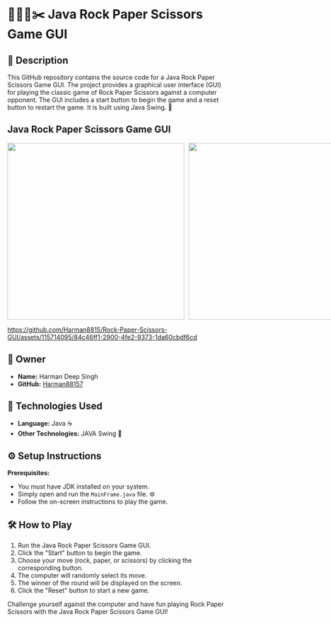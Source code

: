 # ✊🏼📄✂️  Java Rock Paper Scissors Game GUI

## 📝 Description

This GitHub repository contains the source code for a Java Rock Paper Scissors Game GUI. The project provides a graphical user interface (GUI) for playing the classic game of Rock Paper Scissors against a computer opponent. The GUI includes a start button to begin the game and a reset button to restart the game. It is built using Java Swing. 🚀

## Java Rock Paper Scissors Game GUI


<div style="display: flex;">
    <img src="https://github.com/Harman8815/Rock-Paper-Scissors-GUI/assets/115714095/67013798-1eec-4af1-9d4b-165f7fd7dee0" width="400" height="400" style="margin-right: 10px;" />
    <img src="https://github.com/Harman8815/Rock-Paper-Scissors-GUI/assets/115714095/7e319985-7acf-4619-a637-704175358efa" width="400" height="400" />
</div>

https://github.com/Harman8815/Rock-Paper-Scissors-GUI/assets/115714095/84c46ff1-2900-4fe2-9373-1da60cbdf6cd


## 🤵 Owner

- **Name:** Harman Deep Singh
- **GitHub:** [Harman88157](https://github.com/Harman88157)

## 🚀 Technologies Used

- **Language:** Java ☕
- **Other Technologies:** JAVA Swing 🎨

## ⚙️ Setup Instructions

**Prerequisites:**
   - You must have JDK installed on your system.
   - Simply open and run the `MainFrame.java` file. ⚙️
   - Follow the on-screen instructions to play the game.

## 🛠️ How to Play

1. Run the Java Rock Paper Scissors Game GUI.
2. Click the "Start" button to begin the game.
3. Choose your move (rock, paper, or scissors) by clicking the corresponding button.
4. The computer will randomly select its move.
5. The winner of the round will be displayed on the screen.
6. Click the "Reset" button to start a new game.

Challenge yourself against the computer and have fun playing Rock Paper Scissors with the Java Rock Paper Scissors Game GUI!
